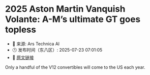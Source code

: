 # 2025 Aston Martin Vanquish Volante: A-M’s ultimate GT goes topless
- 📅 来源: Ars Technica AI
- 🕒 发布时间（东八区）: 2025-07-23 07:01:05
- 🔗 [原文链接](https://arstechnica.com/cars/2025/07/2025-aston-martin-vanquish-volante-a-ms-ultimate-gt-goes-topless/)

Only a handful of the V12 convertibles will come to the US each year.
